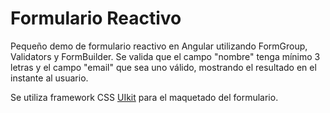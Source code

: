 # Formulario Reactivo

Pequeño demo de formulario reactivo en Angular utilizando FormGroup, Validators y FormBuilder. Se valida que el campo "nombre" tenga mínimo 3 letras y el campo "email" que sea uno válido, mostrando el resultado en el instante al usuario.

Se utiliza framework CSS [UIkit](https://getuikit.com/) para el maquetado del formulario.
